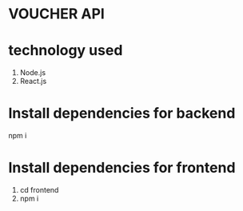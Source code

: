 # VOUCHER API

# technology used
1. Node.js
2. React.js

# Install dependencies for backend
npm i 

# Install dependencies for frontend
1. cd frontend
2. npm i 
